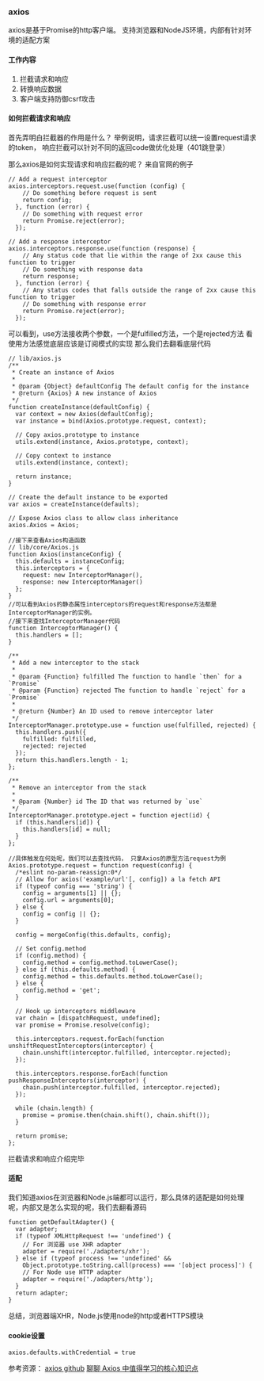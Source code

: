 <!--
 * @Date: 2020-10-27 09:09:58
 * @LastEditors: hu.wenjun
 * @LastEditTime: 2020-10-27 10:15:46
-->

### axios

axios是基于Promise的http客户端。
支持浏览器和NodeJS环境，内部有针对环境的适配方案

#### 工作内容
1. 拦截请求和响应
2. 转换响应数据
3. 客户端支持防御csrf攻击

#### 如何拦截请求和响应

首先弄明白拦截器的作用是什么？ 举例说明，请求拦截可以统一设置request请求的token， 响应拦截可以针对不同的返回code做优化处理（401跳登录）

那么axios是如何实现请求和响应拦截的呢？
来自官网的例子
```
// Add a request interceptor
axios.interceptors.request.use(function (config) {
    // Do something before request is sent
    return config;
  }, function (error) {
    // Do something with request error
    return Promise.reject(error);
  });

// Add a response interceptor
axios.interceptors.response.use(function (response) {
    // Any status code that lie within the range of 2xx cause this function to trigger
    // Do something with response data
    return response;
  }, function (error) {
    // Any status codes that falls outside the range of 2xx cause this function to trigger
    // Do something with response error
    return Promise.reject(error);
  });
```
可以看到，use方法接收两个参数，一个是fulfilled方法，一个是rejected方法
看使用方法感觉底层应该是订阅模式的实现
那么我们去翻看底层代码

```
// lib/axios.js
/**
 * Create an instance of Axios
 *
 * @param {Object} defaultConfig The default config for the instance
 * @return {Axios} A new instance of Axios
 */
function createInstance(defaultConfig) {
  var context = new Axios(defaultConfig);
  var instance = bind(Axios.prototype.request, context);

  // Copy axios.prototype to instance
  utils.extend(instance, Axios.prototype, context);

  // Copy context to instance
  utils.extend(instance, context);

  return instance;
}

// Create the default instance to be exported
var axios = createInstance(defaults);

// Expose Axios class to allow class inheritance
axios.Axios = Axios;

//接下来查看Axios构造函数
// lib/core/Axios.js
function Axios(instanceConfig) {
  this.defaults = instanceConfig;
  this.interceptors = {
    request: new InterceptorManager(),
    response: new InterceptorManager()
  };
}
//可以看到Axios的静态属性interceptors的request和response方法都是InterceptorManager的实例。
//接下来查找InterceptorManager代码
function InterceptorManager() {
  this.handlers = [];
}

/**
 * Add a new interceptor to the stack
 *
 * @param {Function} fulfilled The function to handle `then` for a `Promise`
 * @param {Function} rejected The function to handle `reject` for a `Promise`
 *
 * @return {Number} An ID used to remove interceptor later
 */
InterceptorManager.prototype.use = function use(fulfilled, rejected) {
  this.handlers.push({
    fulfilled: fulfilled,
    rejected: rejected
  });
  return this.handlers.length - 1;
};

/**
 * Remove an interceptor from the stack
 *
 * @param {Number} id The ID that was returned by `use`
 */
InterceptorManager.prototype.eject = function eject(id) {
  if (this.handlers[id]) {
    this.handlers[id] = null;
  }
};

//具体触发在何处呢，我们可以去查找代码， 只拿Axios的原型方法request为例
Axios.prototype.request = function request(config) {
  /*eslint no-param-reassign:0*/
  // Allow for axios('example/url'[, config]) a la fetch API
  if (typeof config === 'string') {
    config = arguments[1] || {};
    config.url = arguments[0];
  } else {
    config = config || {};
  }

  config = mergeConfig(this.defaults, config);

  // Set config.method
  if (config.method) {
    config.method = config.method.toLowerCase();
  } else if (this.defaults.method) {
    config.method = this.defaults.method.toLowerCase();
  } else {
    config.method = 'get';
  }

  // Hook up interceptors middleware
  var chain = [dispatchRequest, undefined];
  var promise = Promise.resolve(config);

  this.interceptors.request.forEach(function unshiftRequestInterceptors(interceptor) {
    chain.unshift(interceptor.fulfilled, interceptor.rejected);
  });

  this.interceptors.response.forEach(function pushResponseInterceptors(interceptor) {
    chain.push(interceptor.fulfilled, interceptor.rejected);
  });

  while (chain.length) {
    promise = promise.then(chain.shift(), chain.shift());
  }

  return promise;
};
```
拦截请求和响应介绍完毕

#### 适配

我们知道axios在浏览器和Node.js端都可以运行，那么具体的适配是如何处理呢，内部又是怎么实现的呢，我们去翻看源码
```
function getDefaultAdapter() {
  var adapter;
  if (typeof XMLHttpRequest !== 'undefined') {
    // For 浏览器 use XHR adapter
    adapter = require('./adapters/xhr');
  } else if (typeof process !== 'undefined' && 
    Object.prototype.toString.call(process) === '[object process]') { 
    // For Node use HTTP adapter
    adapter = require('./adapters/http');
  }
  return adapter;
}
```
总结，浏览器端XHR，Node.js使用node的http或者HTTPS模块

#### cookie设置

```
axios.defaults.withCredential = true
```


参考资源：
[axios github](https://github.com/axios/axios)
[聊聊 Axios 中值得学习的核心知识点](https://mp.weixin.qq.com/s/LzfiCas1SA0L4gJH9Oor_A)